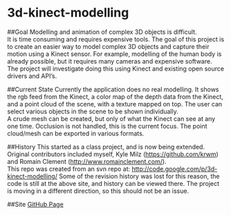 3d-kinect-modelling
===================

##Goal
Modelling and animation of complex 3D objects is difficult.  
It is time consuming and requires expensive tools. The goal of this project is to create an easier way to model 
complex 3D objects and capture their motion using a Kinect sensor. For example, modelling of the human body is 
already possible, but it requires many cameras and expensive software.   
The project will investigate doing this using Kinect and existing open source drivers and API’s.

##Current State
Currently the application does no real modelling. It shows the rgb feed from the Kinect, a color map of the depth
data from the Kinect, and a point cloud of the scene, with a texture mapped on top. 
The user can select various objects in the scene to be shown individually.  
A crude mesh can be created, but only of what the Kinect can see at any one time. Occlusion is not handled, this is the
current focus. The point cloud/mesh can be exported in various formats.

##History
This started as a class project, and is now being extended.
Original contributors included myself, Kyle Milz (https://github.com/krwm) and Romain Clement (http://www.romainclement.com/).  
This repo was created from an svn repo at: http://code.google.com/p/3d-kinect-modelling/
Some of the revision history was lost for this reason, the code is still at the above site, and history can be viewed there.
The project is moving in a different direction, so this should not be an issue.  

##Site
[GitHub Page](http://thejnich.github.com/3d-kinect-modelling/)
